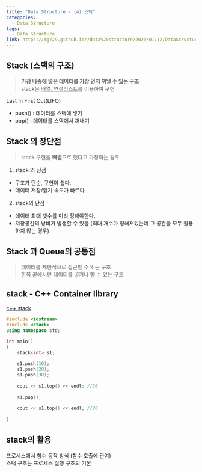 ```yaml
---
title: "Data Structure - (4) 스택"
categories:
  - Data Structure
tags:
  - Data Structure
link: https://mg729.github.io//data%20structure/2020/01/12/DataStructure_(4)_Stack/
---
```


##  Stack (스택의 구조)
> **가장 나중에 넣은 데이터를 가장 먼저 꺼낼 수 있는 구조**  
> stack은  <u>배열, 연결리스트</u>를 이용하여 구현

Last In First Out(LIFO)  

<ul>
 <li> push() : 데이터를 스택에 넣기 </li>
 <li> pop() : 데이터를 스택에서 꺼내기 </li>
</ul>

##  Stack 의 장단점
>stack 구현을 **배열**으로 했다고 가정하는 경우  

1. stack 의 장점  
* 구조가 단순, 구현이 쉽다.  
* 데이터 저장/읽기 속도가 빠르다  

2. stack의 단점  
* 데이터 최대 갯수를 미리 정해야한다.  
* 저장공간의 낭비가 발생할 수 있음 (최대 개수가 정해져있는데 그 공간을 모두 활용하지 않는 경우)  


##  Stack 과 Queue의 공통점 
> 데이터를 제한적으로 접근할 수 잇는 구조  
> 한쪽 끝에서만 데이터를 넣거나 뺄 수 있는 구조  

##  stack - C++ Container library  
[c++ stack](https://en.cppreference.com/w/cpp/container/stack).  
```c++
#include <iostream>
#include <stack>
using namespace std;

int main()
{
    stack<int> s1; 
	
    s1.push(10);
    s1.push(20);
    s1.push(30);
    
    cout << s1.top() << endl; //30
    
    s1.pop();
    
    cout << s1.top() << endl; //20
    
}
```

##  stack의 활용   
프로세스에서 함수 동작 방식 (함수 호출에 관여)  
스택 구조는 프로세스 실행 구조의 기본  